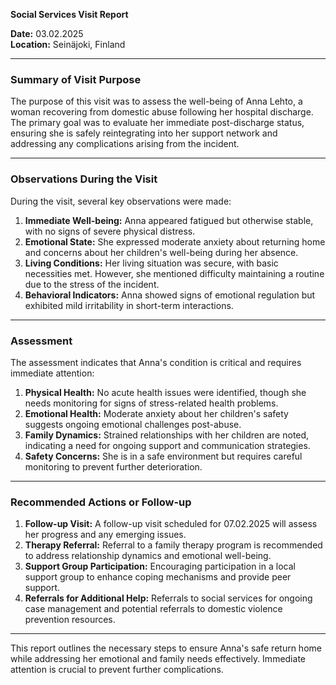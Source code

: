 

**Social Services Visit Report**

**Date:** 03.02.2025  
**Location:** Seinäjoki, Finland  

---

### **Summary of Visit Purpose**

The purpose of this visit was to assess the well-being of Anna Lehto, a woman recovering from domestic abuse following her hospital discharge. The primary goal was to evaluate her immediate post-discharge status, ensuring she is safely reintegrating into her support network and addressing any complications arising from the incident.

---

### **Observations During the Visit**

During the visit, several key observations were made:

1. **Immediate Well-being:** Anna appeared fatigued but otherwise stable, with no signs of severe physical distress.
2. **Emotional State:** She expressed moderate anxiety about returning home and concerns about her children's well-being during her absence.
3. **Living Conditions:** Her living situation was secure, with basic necessities met. However, she mentioned difficulty maintaining a routine due to the stress of the incident.
4. **Behavioral Indicators:** Anna showed signs of emotional regulation but exhibited mild irritability in short-term interactions.

---

### **Assessment**

The assessment indicates that Anna's condition is critical and requires immediate attention:

1. **Physical Health:** No acute health issues were identified, though she needs monitoring for signs of stress-related health problems.
2. **Emotional Health:** Moderate anxiety about her children's safety suggests ongoing emotional challenges post-abuse.
3. **Family Dynamics:** Strained relationships with her children are noted, indicating a need for ongoing support and communication strategies.
4. **Safety Concerns:** She is in a safe environment but requires careful monitoring to prevent further deterioration.

---

### **Recommended Actions or Follow-up**

1. **Follow-up Visit:** A follow-up visit scheduled for 07.02.2025 will assess her progress and any emerging issues.
2. **Therapy Referral:** Referral to a family therapy program is recommended to address relationship dynamics and emotional well-being.
3. **Support Group Participation:** Encouraging participation in a local support group to enhance coping mechanisms and provide peer support.
4. **Referrals for Additional Help:** Referrals to social services for ongoing case management and potential referrals to domestic violence prevention resources.

---

This report outlines the necessary steps to ensure Anna's safe return home while addressing her emotional and family needs effectively. Immediate attention is crucial to prevent further complications.